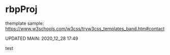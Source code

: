 # rbpProj

themplate sample: https://www.w3schools.com/w3css/tryw3css_templates_band.htm#contact

UPDATED MAIN: 2020_12_28 17:49

test 